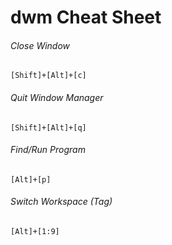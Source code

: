 dwm Cheat Sheet
================================
###### Close Window
    [Shift]+[Alt]+[c]
###### Quit Window Manager
    [Shift]+[Alt]+[q]
###### Find/Run Program
    [Alt]+[p]
###### Switch Workspace (Tag)
    [Alt]+[1:9]
